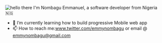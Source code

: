![hello there](https://res.cloudinary.com/github-emmynombagu/image/upload/v1594371487/emmynombagu.png)
I'm Nombagu Emmanuel,
a software developer
from Nigeria 🇳🇬
- 🌱 I’m currently learning how to build progressive Mobile web app
- 📫 How to reach me:www.twitter.com/emmynombagu
or email @ emmynombagu@gmail.com
